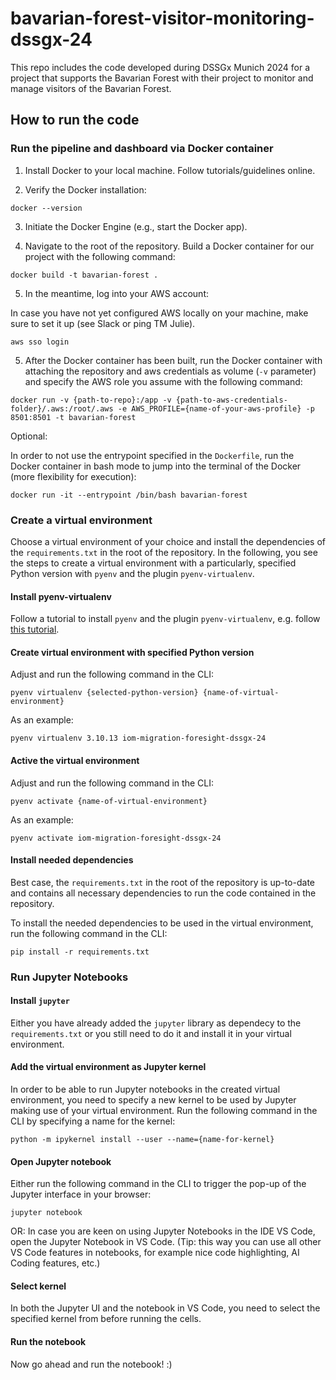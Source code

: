 # bavarian-forest-visitor-monitoring-dssgx-24
This repo includes the code developed during DSSGx Munich 2024 for a project that supports the Bavarian Forest with their project to monitor and manage visitors of the Bavarian Forest.

## How to run the code

### Run the pipeline and dashboard via Docker container

1. Install Docker to your local machine. Follow tutorials/guidelines online.

2. Verify the Docker installation:

```
docker --version
```

3. Initiate the Docker Engine (e.g., start the Docker app).

4. Navigate to the root of the repository. Build a Docker container for our project with the following command:

```
docker build -t bavarian-forest .
```

5. In the meantime, log into your AWS account:

In case you have not yet configured AWS locally on your machine, make sure to set it up (see Slack or ping TM Julie).

```
aws sso login
```


5. After the Docker container has been built, run the Docker container with attaching the repository and aws credentials as volume (`-v` parameter) and specify the AWS role you assume with the following command:

```
docker run -v {path-to-repo}:/app -v {path-to-aws-credentials-folder}/.aws:/root/.aws -e AWS_PROFILE={name-of-your-aws-profile} -p 8501:8501 -t bavarian-forest
```

Optional:

In order to not use the entrypoint specified in the `Dockerfile`, run the Docker container in bash mode to jump into the terminal of the Docker (more flexibility for execution):

```
docker run -it --entrypoint /bin/bash bavarian-forest
```


### Create a virtual environment

Choose a virtual environment of your choice and install the dependencies of the `requirements.txt` in the root of the repository. In the following, you see the steps to create a virtual environment with a particularly, specified Python version with `pyenv` and the plugin `pyenv-virtualenv`.

#### Install pyenv-virtualenv

Follow a tutorial to install `pyenv` and the plugin `pyenv-virtualenv`, e.g. follow [this tutorial](https://medium.com/@adocquin/mastering-python-virtual-environments-with-pyenv-and-pyenv-virtualenv-c4e017c0b173).

#### Create virtual environment with specified Python version

Adjust and run the following command in the CLI:

```
pyenv virtualenv {selected-python-version} {name-of-virtual-environment}
```

As an example: 

```
pyenv virtualenv 3.10.13 iom-migration-foresight-dssgx-24
```

#### Active the virtual environment

Adjust and run the following command in the CLI:

```
pyenv activate {name-of-virtual-environment}
```

As an example: 

```
pyenv activate iom-migration-foresight-dssgx-24
```

#### Install needed dependencies

Best case, the `requirements.txt` in the root of the repository is up-to-date and contains all necessary dependencies to run the code contained in the repository.

To install the needed dependencies to be used in the virtual environment, run the following command in the CLI:

```
pip install -r requirements.txt
```

### Run Jupyter Notebooks

#### Install `jupyter` 

Either you have already added the `jupyter` library as dependecy to the `requirements.txt` or you still need to do it and install it in your virtual environment.

#### Add the virtual environment as Jupyter kernel

In order to be able to run Jupyter notebooks in the created virtual environment, you need to specify a new kernel to be used by Jupyter making use of your virtual environment. Run the following command in the CLI by specifying a name for the kernel:

```
python -m ipykernel install --user --name={name-for-kernel}
```

#### Open Jupyter notebook

Either run the following command in the CLI to trigger the pop-up of the Jupyter interface in your browser:

```
jupyter notebook
```

OR: In case you are keen on using Jupyter Notebooks in the IDE VS Code, open the Jupyter Notebook in VS Code. (Tip: this way you can use all other VS Code features in notebooks, for example nice code highlighting, AI Coding features, etc.)

#### Select kernel

In both the Jupyter UI and the notebook in VS Code, you need to select the specified kernel from before running the cells.

#### Run the notebook

Now go ahead and run the notebook! :)
